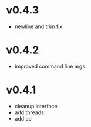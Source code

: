 # v0.4.3

* newline and trim fix

# v0.4.2

* improved command line args

# v0.4.1

* cleanup interface
* add threads
* add co
